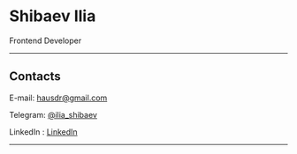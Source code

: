 # Shibaev Ilia

Frontend Developer

***
## Contacts

E-mail: [hausdr@gmail.com](mailto:hausdr@gmail.com)

Telegram: [@ilia_shibaev](https://t.me/ilia_shibaev)

LinkedIn : [LinkedIn]()

***
